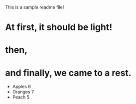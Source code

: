 This is a sample readme file!
# At first, it should be light!
# then, 
# and finally, we came to a rest.

- Apples 6
- Oranges 7
- Peach 5
